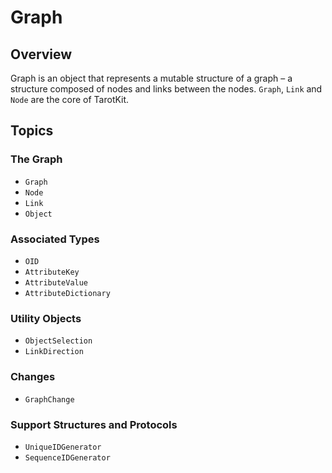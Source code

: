 # Graph 

## Overview

Graph is an object that represents a mutable structure of a graph – a structure
composed of nodes and links between the nodes. ``Graph``, ``Link`` and ``Node``
are the core of TarotKit.


## Topics

### The Graph

- ``Graph``
- ``Node``
- ``Link``
- ``Object``

### Associated Types

- ``OID``
- ``AttributeKey``
- ``AttributeValue``
- ``AttributeDictionary``

###  Utility Objects

- ``ObjectSelection``
- ``LinkDirection``

### Changes

- ``GraphChange``

### Support Structures and Protocols

- ``UniqueIDGenerator``
- ``SequenceIDGenerator``
